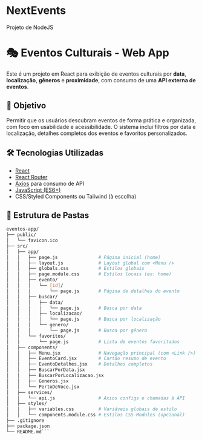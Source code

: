 # NextEvents
Projeto de NodeJS
# 🎭 Eventos Culturais - Web App

Este é um projeto em React para exibição de eventos culturais por **data**, **localização**, **gêneros** e **proximidade**, com consumo de uma **API externa de eventos**.

## 🚀 Objetivo

Permitir que os usuários descubram eventos de forma prática e organizada, com foco em usabilidade e acessibilidade. O sistema inclui filtros por data e localização, detalhes completos dos eventos e favoritos personalizados.

## 🛠️ Tecnologias Utilizadas

- [React](https://reactjs.org/)
- [React Router](https://reactrouter.com/)
- [Axios](https://axios-http.com/) para consumo de API
- [JavaScript (ES6+)](https://developer.mozilla.org/pt-BR/docs/Web/JavaScript)
- CSS/Styled Components ou Tailwind (à escolha)

## 📂 Estrutura de Pastas


```bash
eventos-app/
├── public/
│   └── favicon.ico
├── src/
│   ├── app/
│   │   ├── page.js               # Página inicial (home)
│   │   ├── layout.js             # Layout global com <Menu />
│   │   ├── globals.css           # Estilos globais
│   │   ├── page.module.css       # Estilos locais (ex: home)
│   │   ├── evento/
│   │   │   └── [id]/
│   │   │       └── page.js       # Página de detalhes do evento
│   │   ├── buscar/
│   │   │   ├── data/
│   │   │   │   └── page.js       # Busca por data
│   │   │   ├── localizacao/
│   │   │   │   └── page.js       # Busca por localização
│   │   │   └── genero/
│   │   │       └── page.js       # Busca por gênero
│   │   └── favoritos/
│   │       └── page.js           # Lista de eventos favoritados
│   ├── components/
│   │   ├── Menu.jsx              # Navegação principal (com <Link />)
│   │   ├── EventoCard.jsx        # Cartão resumo de evento
│   │   ├── EventoDetalhes.jsx    # Detalhes completos
│   │   ├── BuscarPorData.jsx
│   │   ├── BuscarPorLocalizacao.jsx
│   │   ├── Generos.jsx
│   │   └── PertoDeVoce.jsx
│   ├── services/
│   │   └── api.js                # Axios configs e chamadas à API
│   ├── styles/
│   │   ├── variables.css         # Variáveis globais de estilo
│   │   └── components.module.css # Estilos CSS Modules (opcional)
├── .gitignore
├── package.json
└── README.md```
